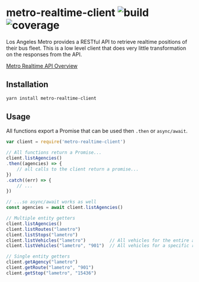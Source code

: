 # metro-realtime-client ![build](https://gitlab.com/cmcahoon/metro-realtime-client/badges/master/build.svg)![coverage](https://gitlab.com/cmcahoon/metro-realtime-client/badges/master/coverage.svg)

Los Angeles Metro provides a RESTful API to retrieve realtime positions of their
bus fleet. This is a low level client that does very little transformation on the
responses from the API.

[Metro Realtime API Overview](http://developer.metro.net/introduction/realtime-api-overview/)

## Installation

```bash
yarn install metro-realtime-client
```

## Usage

All functions export a Promise that can be used then `.then` or `async/await`.
```javascript
var client = require('metro-realtime-client')

// All functions return a Promise...
client.listAgencies()
.then((agencies) => {
    // all calls to the client return a promise...
})
.catch((err) => {
    // ...
})

// ...so async/await works as well
const agencies = await client.listAgencies()
```
```javascript
// Multiple entity getters
client.listAgencies()
client.listRoutes("lametro")
client.listStops("lametro")
client.listVehicles("lametro")         // All vehicles for the entire agency
client.listVehicles("lametro", "901")  // All vehicles for a specific route

// Single entity getters
client.getAgency("lametro")
client.getRoute("lametro", "901")
client.getStop("lametro", "15436")
```

